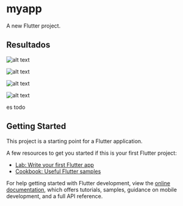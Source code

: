 # myapp

A new Flutter project.

## Resultados
![alt text](image.png)

![alt text](image-1.png)

![alt text](image-2.png)

![alt text](image-3.png)

es todo
## Getting Started

This project is a starting point for a Flutter application.

A few resources to get you started if this is your first Flutter project:

- [Lab: Write your first Flutter app](https://docs.flutter.dev/get-started/codelab)
- [Cookbook: Useful Flutter samples](https://docs.flutter.dev/cookbook)

For help getting started with Flutter development, view the
[online documentation](https://docs.flutter.dev/), which offers tutorials,
samples, guidance on mobile development, and a full API reference.

